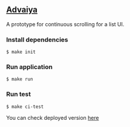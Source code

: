 ## [Advaiya](https://www.advaiya.com/)
A prototype for continuous scrolling for a list UI.

### Install dependencies
  ```$ make init```

### Run application
  ```$ make run```

### Run test
  ```$ make ci-test```

You can check deployed version [here](http://cont-scroll.appspot.com/)
